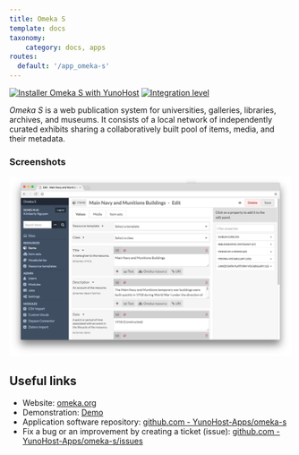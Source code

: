 ```yaml
---
title: Omeka S
template: docs
taxonomy:
    category: docs, apps
routes:
  default: '/app_omeka-s'
---
```


[![Installer Omeka S with YunoHost](https://install-app.yunohost.org/install-with-yunohost.svg)](https://install-app.yunohost.org/?app=omeka-s) [![Integration level](https://dash.yunohost.org/integration/omeka-s.svg)](https://dash.yunohost.org/appci/app/omeka-s)

*Omeka S* is a web publication system for universities, galleries, libraries, archives, and museums. It consists of a local network of independently curated exhibits sharing a collaboratively built pool of items, media, and their metadata.

### Screenshots

![Screenshot of Omeka S](https://github.com/YunoHost-Apps/omeka-s_ynh/blob/master/doc/screenshots/omeka-s.png)

## Useful links

+ Website: [omeka.org](https://omeka.org/s/)
+ Demonstration: [Demo](https://omeka.org/s/download/#sandbox)
+ Application software repository: [github.com - YunoHost-Apps/omeka-s](https://github.com/YunoHost-Apps/omeka-s_ynh)
+ Fix a bug or an improvement by creating a ticket (issue): [github.com - YunoHost-Apps/omeka-s/issues](https://github.com/YunoHost-Apps/omeka-s_ynh/issues)

